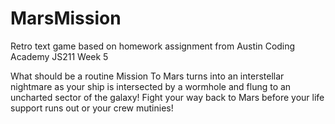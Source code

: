 # MarsMission
Retro text game based on homework assignment from Austin Coding Academy JS211 Week 5

What should be a routine Mission To Mars turns into an interstellar nightmare as your ship is intersected by a wormhole and flung to an uncharted sector of the galaxy! Fight your way back to Mars before your life support runs out or your crew mutinies!
